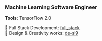 ### Machine Learning Software Engineer

<b>Tools:</b> TensorFlow 2.0


🌠 Full Stack Development: <a href="https://github.com/s-ai-kia/full_stack">full_stack</a><br />
🌌 Design & Creativity works: <a href="https://github.com/s-ai-kia/de-si9">de-si9</a>
